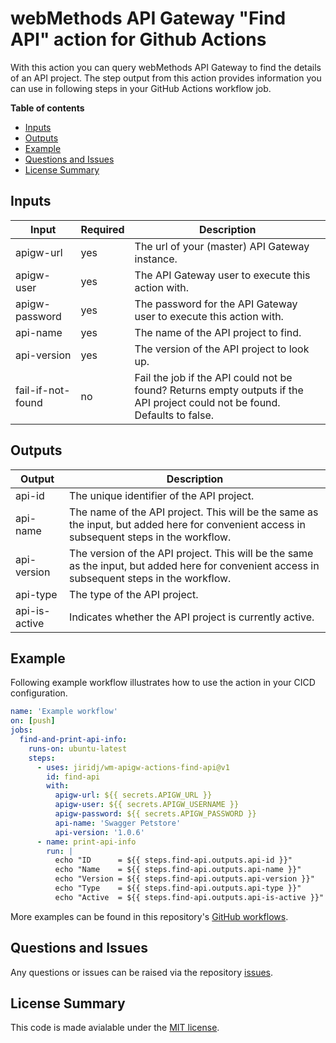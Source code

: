 # webMethods API Gateway "Find API" action for Github Actions

With this action you can query webMethods API Gateway to find the details of an API project. The step output from this action provides information you can use in following steps in your GitHub Actions workflow job.

**Table of contents**

- [Inputs](#inputs)
- [Outputs](#outputs)
- [Example](#example)
- [Questions and Issues](#questions-and-issues)
- [License Summary](#license-summary)


<!-- tocstop -->


## Inputs

|Input|Required|Description|
|-|-|-|
|apigw-url|yes|The url of your (master) API Gateway instance.|
|apigw-user|yes|The API Gateway user to execute this action with.|
|apigw-password|yes|The password for the API Gateway user to execute this action with.|
|api-name|yes|The name of the API project to find.|
|api-version|yes|The version of the API project to look up.| 
|fail-if-not-found|no|Fail the job if the API could not be found? Returns empty outputs if the API project could not be found. Defaults to false.|

## Outputs

|Output|Description|
|-|-|
|api-id|The unique identifier of the API project.|
|api-name|The name of the API project. This will be the same as the input, but added here for convenient access in subsequent steps in the workflow.|
|api-version|The version of the API project. This will be the same as the input, but added here for convenient access in subsequent steps in the workflow.|
|api-type|The type of the API project.|
|api-is-active|Indicates whether the API project is currently active.|

## Example

Following example workflow illustrates how to use the action in your CICD configuration.

``` yaml
name: 'Example workflow'
on: [push]
jobs:
  find-and-print-api-info:
    runs-on: ubuntu-latest
    steps: 
      - uses: jiridj/wm-apigw-actions-find-api@v1
        id: find-api
        with: 
          apigw-url: ${{ secrets.APIGW_URL }}
          apigw-user: ${{ secrets.APIGW_USERNAME }}
          apigw-password: ${{ secrets.APIGW_PASSWORD }}
          api-name: 'Swagger Petstore'
          api-version: '1.0.6'
      - name: print-api-info
        run: |
          echo "ID      = ${{ steps.find-api.outputs.api-id }}"
          echo "Name    = ${{ steps.find-api.outputs.api-name }}"
          echo "Version = ${{ steps.find-api.outputs.api-version }}"
          echo "Type    = ${{ steps.find-api.outputs.api-type }}"
          echo "Active  = ${{ steps.find-api.outputs.api-is-active }}"
```

More examples can be found in this repository's [GitHub workflows](https://github.com/jiridj/wm-apigw-actions-find-api/tree/main/.github/workflows).

## Questions and Issues

Any questions or issues can be raised via the repository [issues](https://github.com/jiridj/wm-apigw-actions-find-api/issues).

## License Summary

This code is made avialable under the [MIT license](./LICENSE).